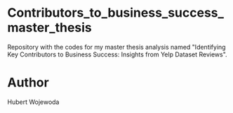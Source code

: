 # Contributors_to_business_success_master_thesis
Repository with the codes for my master thesis analysis named "Identifying Key Contributors to Business Success: Insights from Yelp Dataset Reviews".

# Author
Hubert Wojewoda
